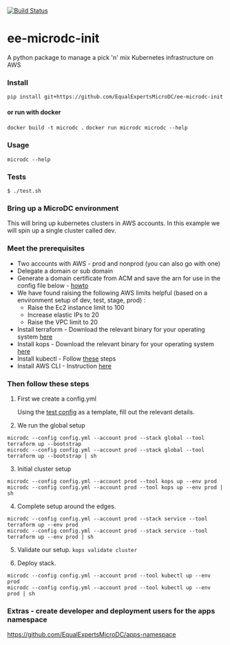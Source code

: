 [![Build Status](https://travis-ci.org/EqualExpertsMicroDC/ee-microdc-init.svg)](https://travis-ci.org/EqualExpertsMicroDC/ee-microdc-init)

# ee-microdc-init
A python package to manage a pick 'n' mix Kubernetes infrastructure on AWS

### Install
`pip install git+https://github.com/EqualExpertsMicroDC/ee-microdc-init`

#### or run with docker
`docker build -t microdc .`
`docker run microdc microdc --help`

### Usage
`microdc --help`

### Tests
`$ ./test.sh`


### Bring up a MicroDC environment
This will bring up kubernetes clusters in AWS accounts.  In this example we will spin up a single cluster called dev.

### Meet the prerequisites
 * Two accounts with AWS - prod and nonprod (you can also go with one)
 * Delegate a domain or sub domain
 * Generate a domain certificate from ACM and save the arn for use in the config file below - [howto](https://github.com/EqualExpertsMicroDC/ee-microdc-init/blob/master/docs/configure_acm_cert.md)
 * We have found raising the following AWS limits helpful (based on a environment setup of dev, test, stage, prod) :
   - Raise the Ec2 instance limit to 100
   - Increase elastic IPs to 20
   - Raise the VPC limit to 20
 * Install terraform - Download the relevant binary for your operating system [here](https://www.terraform.io/downloads.html)
 * Install kops - Download the relevant binary for your operating system [here](https://github.com/kubernetes/kops/releases/tag/1.8.0)
 * Install kubectl - Follow [these](https://kubernetes.io/docs/tasks/tools/install-kubectl/#install-kubectl-binary-via-curl) steps
 * Install AWS CLI - Instruction [here](https://docs.aws.amazon.com/cli/latest/userguide/installing.html)

### Then follow these steps

1. First we create a config.yml

   Using the [test config](https://github.com/EqualExpertsMicroDC/ee-microdc-init/blob/master/tests/good_config.yaml) as a template, fill out the relevant details.

2. We run the global setup
```
microdc --config config.yml --account prod --stack global --tool terraform up --bootstrap
microdc --config config.yml --account prod --stack global --tool terraform up --bootstrap | sh
```

3. Initial cluster setup
```
microdc --config config.yml --account prod --tool kops up --env prod
microdc --config config.yml --account prod --tool kops up --env prod | sh
```

4. Complete setup around the edges.
```
microdc --config config.yml --account prod --stack service --tool terraform up --env prod
microdc --config config.yml --account prod --stack service --tool terraform up --env prod | sh
```

5. Validate our setup.
`kops validate cluster`

6. Deploy stack.
```
microdc --config config.yml --account prod --tool kubectl up --env prod
microdc --config config.yml --account prod --tool kubectl up --env prod | sh
```

### Extras - create developer and deployment users for the apps namespace
https://github.com/EqualExpertsMicroDC/apps-namespace
